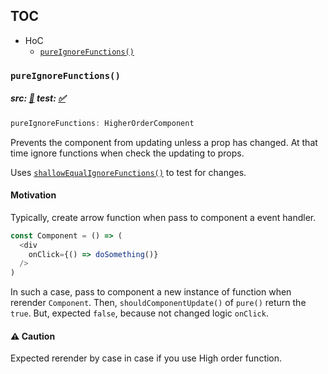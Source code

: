 TOC
---

- HoC
    - [`pureIgnoreFunctions()`](#pureIgnoreFunctions)


### `pureIgnoreFunctions()`

##### src: [:memo:](src/pureIgnoreFunctions.js) test: [:white_check_mark:](src/__tests__/pureIgnoreFunctions.test.js)

```javascript
pureIgnoreFunctions: HigherOrderComponent
```

Prevents the component from updating unless a prop has changed.
At that time ignore functions when check the updating to props.

Uses [`shallowEqualIgnoreFunctions()`](src/helpers/shallowEqualIgnoreFunction.js) to test for changes.

#### Motivation

Typically, create arrow function when pass to component a event handler.

```javascript
const Component = () => (
  <div
    onClick={() => doSomething()}
  />
)
```

In such a case, pass to component a new instance of function when rerender `Component`.
Then, `shouldComponentUpdate()` of `pure()` return the `true`.
But, expected `false`, because not changed logic `onClick`.

#### :warning: Caution

Expected rerender by case in case if you use High order function.
